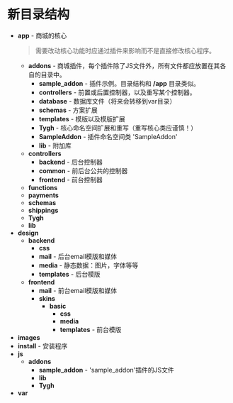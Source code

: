 新目录结构
===================================

* __app__ - 商城的核心
	> 需要改动核心功能时应通过插件来影响而不是直接修改核心程序。
	* __addons__ - 商城插件，每个插件除了JS文件外，所有文件都应放置在其各自的目录中。
		* __sample_addon__ - 插件示例。目录结构和 __/app__ 目录类似。
		* __controllers__ - 前置或后置控制器，以及重写某个控制器。
		* __database__ - 数据库文件（将来会转移到var目录）
		* __schemas__ - 方案扩展
		* __templates__ - 模版以及模版扩展
		* __Tygh__ - 核心命名空间扩展和重写（重写核心类应谨慎！）
		* __SampleAddon__ - 插件命名空间类 'SampleAddon'
		* __lib__ - 附加库
	* __controllers__
		* __backend__ - 后台控制器
		* __common__ - 前后台公共的控制器
		* __frontend__ - 前台控制器
	* __functions__
	* __payments__
	* __schemas__
	* __shippings__
	* __Tygh__
	* __lib__
* __design__
	* __backend__
		* __css__
		* __mail__ - 后台email模版和媒体
		* __media__ - 静态数据：图片，字体等等
		* __templates__ - 后台模版
	* __frontend__
		* __mail__ - 前台email模版和媒体
		* __skins__
			* __basic__
				* __css__
				* __media__
				* __templates__ - 前台模版
* __images__
* __install__ - 安装程序
* __js__
	* __addons__
		* __sample_addon__ - 'sample_addon'插件的JS文件
		* __lib__
		* __Tygh__
* __var__